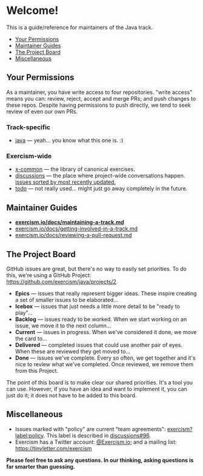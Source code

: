 # Welcome!

This is a guide/reference for maintainers of the Java track.

- [Your Permissions](#your-permissions)
- [Maintainer Guides](#maintainer-guides)
- [The Project Board](#the-project-board)
- [Miscellaneous](#miscellaneous)

## Your Permissions 

As a maintainer, you have write access to four repositories.  "write access" means you can: review, reject, accept and merge PRs; and push changes to these repos.  Despite having permissions to push directly, we tend to seek review of even our own PRs.

### Track-specific

- [java](https://github.com/exercism/java) — yeah... you know what this one is. :)

### Exercism-wide

- [x-common](https://github.com/exercism/x-common) — the library of canonical exercises.
- [discussions](https://github.com/exercism/discussions) — the place where project-wide conversations happen. 
  [issues sorted by most recently updated.](https://github.com/exercism/discussions/issues?q=is%3Aissue+is%3Aopen+sort%3Aupdated-desc)
- [todo](https://github.com/exercism/todo) — not really used... might just go away completely in the future.

## Maintainer Guides

- **[exercism.io/docs/maintaining-a-track.md](https://github.com/exercism/exercism.io/blob/master/docs/maintaining-a-track.md)**
- [exercism.io/docs/getting-involved-in-a-track.md](https://github.com/exercism/exercism.io/blob/master/docs/getting-involved-in-a-track.md)
- [exercism.io/docs/reviewing-a-pull-request.md](https://github.com/exercism/exercism.io/blob/master/docs/reviewing-a-pull-request.md)

## The Project Board

GitHub issues are great, but there's no way to easily set priorities.
To do this, we're using a GitHub Project: https://github.com/exercism/java/projects/2.

- **Epics** — issues that really represent bigger ideas.  These inspire creating a set of smaller issues to be elaborated...
- **Icebox** — issues that just needs a little more detail to be "ready to play"...
- **Backlog** — issues ready to be worked.  When we start working on an issue, we move it to the next column...
- **Current** — issues in progress.  When we've considered it done, we move the card to...
- **Delivered** — completed issues that could use another pair of eyes.  When these are reviewed they get moved to...
- **Done** — issues we've complete.  Every so often, we get together and it's nice to review what we've completed. 
  Once reviewed, we remove them from this Project.

The point of this board is to make clear our shared priorities.  It's a tool you can use.
However, if you have an idea and want to implement it, you can just do it; it does not have to be added to this board.

## Miscellaneous

- Issues marked with "policy" are current "team agreements": [exercism?label:policy](https://github.com/search?q=org%3Aexercism+label%3Apolicy).
  This label is described in [discussions#96](https://github.com/exercism/discussions/issues/96).
- Exercism has a Twitter account: [@Exercism.io](https://twitter.com/exercism_io); and a mailing list: https://tinyletter.com/exercism

**Please feel free to ask any questions.  In our thinking, asking questions is far smarter than guessing.**
